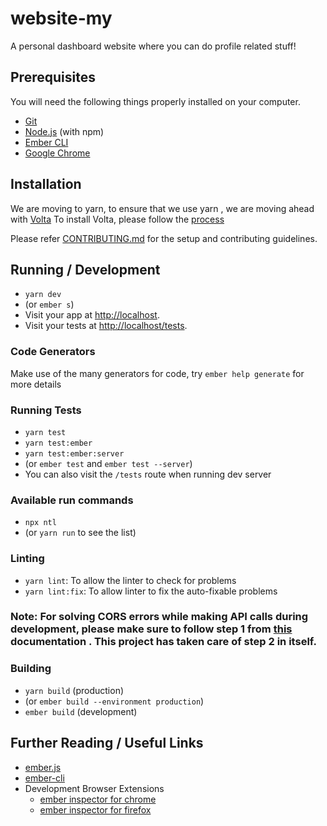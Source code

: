 # website-my

A personal dashboard website where you can do profile related stuff!

## Prerequisites

You will need the following things properly installed on your computer.

- [Git](https://git-scm.com/)
- [Node.js](https://nodejs.org/) (with npm)
- [Ember CLI](https://ember-cli.com/)
- [Google Chrome](https://google.com/chrome/)

## Installation

We are moving to yarn, to ensure that we use yarn , we are moving ahead with [Volta](https://docs.volta.sh/guide/#why-volta)
To install Volta, please follow the [process](https://docs.volta.sh/guide/getting-started)

Please refer [CONTRIBUTING.md](./CONTRIBUTING.md) for the setup and contributing guidelines.

## Running / Development

- `yarn dev`
- (or `ember s`)
- Visit your app at [http://localhost](http://localhost).
- Visit your tests at [http://localhost/tests](http://localhost/tests).

### Code Generators

Make use of the many generators for code, try `ember help generate` for more details

### Running Tests

- `yarn test`
- `yarn test:ember`
- `yarn test:ember:server`
- (or `ember test` and `ember test --server`)
- You can also visit the `/tests` route when running dev server

### Available run commands

- `npx ntl`
- (or `yarn run` to see the list)

### Linting

- `yarn lint`: To allow the linter to check for problems
- `yarn lint:fix`: To allow linter to fix the auto-fixable problems

### Note: For solving CORS errors while making API calls during development, please make sure to follow step 1 from [this](https://github.com/Real-Dev-Squad/website-code-docs/tree/main/docs/dev/https-dev-url-cors) documentation . This project has taken care of step 2 in itself.

### Building

- `yarn build` (production)
- (or `ember build --environment production`)
- `ember build` (development)

## Further Reading / Useful Links

- [ember.js](https://emberjs.com/)
- [ember-cli](https://ember-cli.com/)
- Development Browser Extensions
  - [ember inspector for chrome](https://chrome.google.com/webstore/detail/ember-inspector/bmdblncegkenkacieihfhpjfppoconhi)
  - [ember inspector for firefox](https://addons.mozilla.org/en-US/firefox/addon/ember-inspector/)

